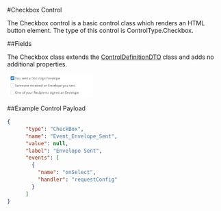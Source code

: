 #Checkbox Control

The Checkbox control is a basic control class which renders an HTML button element. The type of this control is ControlType.Checkbox.

##Fields

The Checkbox class extends the [ControlDefinitionDTO](/ForDevelopers/Objects/DataTransfer/ControlDefinitinDTO.md) class and adds no additional properties.

<img src="images/checkbox.PNG" alt="Checkbox UI" width="200"/>

##Example Control Payload
```json
{
      "type": "CheckBox",
      "name": "Event_Envelope_Sent",
      "value": null,
      "label": "Envelope Sent",
      "events": [
        {
          "name": "onSelect",
          "handler": "requestConfig"
        }
      ]
}
```
